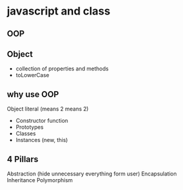 # javascript and class

## OOP

## Object
- collection of properties and methods
- toLowerCase

## why use OOP 
Object literal (means 2 means 2)

- Constructor function
- Prototypes
- Classes
- Instances (new, this)

## 4 Pillars 
Abstraction   (hide unnecessary everything form user)
Encapsulation 
Inheritance
Polymorphism
